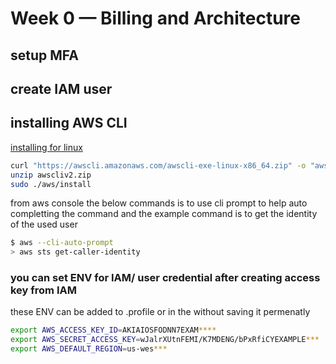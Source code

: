 # Week 0 — Billing and Architecture
## setup MFA
## create IAM user
## installing AWS CLI 
[installing for linux](https://docs.aws.amazon.com/cli/latest/userguide/getting-started-install.html)

```bash
curl "https://awscli.amazonaws.com/awscli-exe-linux-x86_64.zip" -o "awscliv2.zip"
unzip awscliv2.zip
sudo ./aws/install
```
from aws console the below commands is to use cli prompt to help auto completting the command
and the example command is to get the identity of the used user
```bash
$ aws --cli-auto-prompt
> aws sts get-caller-identity
```
### you can set ENV for IAM/ user credential after creating access key from IAM
these ENV can be added to .profile or in the without saving it permenatly
```bash
export AWS_ACCESS_KEY_ID=AKIAIOSFODNN7EXAM****
export AWS_SECRET_ACCESS_KEY=wJalrXUtnFEMI/K7MDENG/bPxRfiCYEXAMPLE***
export AWS_DEFAULT_REGION=us-wes***
```
